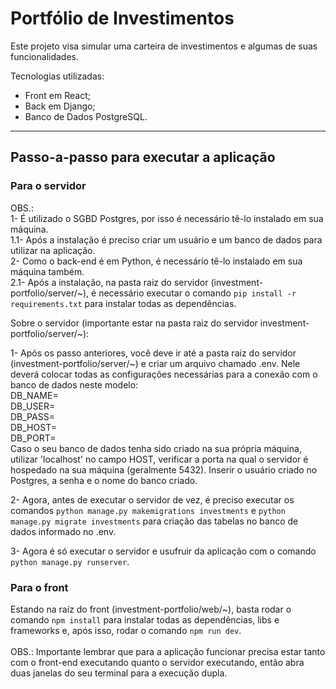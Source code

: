 # Portfólio de Investimentos

Este projeto visa simular uma carteira de investimentos e algumas de suas funcionalidades.

Tecnologias utilizadas:
- Front em React;
- Back em Django;
- Banco de Dados PostgreSQL.

---

## Passo-a-passo para executar a aplicação

### Para o servidor

OBS.:<br />
1- É utilizado o SGBD Postgres, por isso é necessário tê-lo instalado em sua máquina.<br />
  1.1- Após a instalação é preciso criar um usuário e um banco de dados para utilizar na aplicação.<br />
2- Como o back-end é em Python, é necessário tê-lo instalado em sua máquina também.<br />
  2.1- Após a instalação, na pasta raiz do servidor (investment-portfolio/server/~), é necessário executar o comando `pip install -r requirements.txt` para instalar todas as dependências.

Sobre o servidor (importante estar na pasta raiz do servidor investment-portfolio/server/~):

1- Após os passo anteriores, você deve ir até a pasta raiz do servidor (investment-portfolio/server/~) e criar um arquivo chamado .env. Nele deverá colocar todas as configurações necessárias para a conexão com o banco de dados neste modelo:<br />
DB_NAME=<br />
DB_USER=<br />
DB_PASS=<br />
DB_HOST=<br />
DB_PORT=<br />
Caso o seu banco de dados tenha sido criado na sua própria máquina, utilizar 'localhost' no campo HOST, verificar a porta na qual o servidor é hospedado na sua máquina (geralmente 5432). Inserir o usuário criado no Postgres, a senha e o nome do banco criado.

2- Agora, antes de executar o servidor de vez, é preciso executar os comandos `python manage.py makemigrations investments` e `python manage.py migrate investments` para criação das tabelas no banco de dados informado no .env.

3- Agora é só executar o servidor e usufruir da aplicação com o comando `python manage.py runserver`. 


### Para o front

Estando na raíz do front (investment-portfolio/web/~), basta rodar o comando `npm install` para instalar todas as dependências, libs e frameworks e, após isso, rodar o comando `npm run dev`.
<br />
<br />
OBS.: Importante lembrar que para a aplicação funcionar precisa estar tanto com o front-end executando quanto o servidor executando, então abra duas janelas do seu terminal para a execução dupla.
